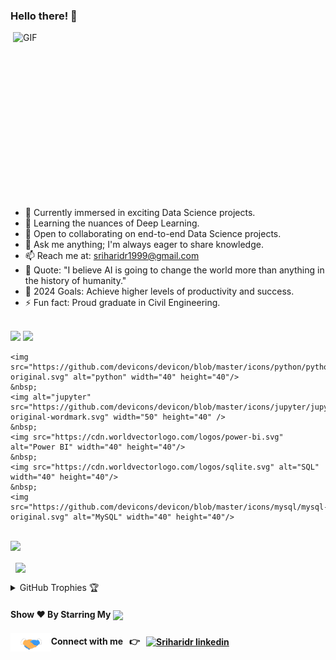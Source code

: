 ### Hello there! 👋

<img align="right" alt="GIF" width="500px" height="280px" src="https://github.com/Sureshkrishh/Sureshkrishh/blob/main/Images/profile.gif/">

- 🔭 Currently immersed in exciting Data Science projects.
- 🌱 Learning the nuances of Deep Learning.
- 👯 Open to collaborating on end-to-end Data Science projects.
- 💬 Ask me anything; I'm always eager to share knowledge.
- 📫 Reach me at: sriharidr1999@gmail.com
- 💭 Quote: "I believe AI is going to change the world more than anything in the history of humanity."
- 🥅 2024 Goals: Achieve higher levels of productivity and success.
- ⚡ Fun fact: Proud graduate in Civil Engineering.

<br>
<img height="30" src="https://img.shields.io/badge/Languages and Tools- 🧮-lightblue.svg?&style=for-the-badge&logo=KushalDas&logoColor=blue" />
<img height="30" src="https://img.shields.io/badge/Super Data Analyst- 📊-brightgreen.svg?&style=for-the-badge&logo=datacamp&logoColor=white" />

    <img src="https://github.com/devicons/devicon/blob/master/icons/python/python-original.svg" alt="python" width="40" height="40"/>
    &nbsp;
    <img alt="jupyter"  src="https://github.com/devicons/devicon/blob/master/icons/jupyter/jupyter-original-wordmark.svg" width="50" height="40" /> 
    &nbsp;
    <img src="https://cdn.worldvectorlogo.com/logos/power-bi.svg" alt="Power BI" width="40" height="40"/>
    &nbsp;
    <img src="https://cdn.worldvectorlogo.com/logos/sqlite.svg" alt="SQL" width="40" height="40"/>
    &nbsp;
    <img src="https://github.com/devicons/devicon/blob/master/icons/mysql/mysql-original.svg" alt="MySQL" width="40" height="40"/>
</p>

<br>
<img height="27" src="https://img.shields.io/badge/Sriharidr's GitHub Status- 📈-lightgreen.svg?&style=for-the-badge&logo=KushalDas&logoColor=blue" />
<p>
</p>
<p>&nbsp;
<img align="center" src="https://github-readme-streak-stats.herokuapp.com/?user=Sriharidr&theme=radical&custom_title=streak-stats&hide_border=true&layout=compact" />
<details align="left">
<summary>GitHub Trophies 🏆</summary>
<p align="left">
  <a href="https://github.com/ryo-ma/github-profile-trophy" target="_blank">
    <img src="https://github-profile-trophy.vercel.app/?username=Sriharidr&theme=gruvbox&layout=compact&title_color=00FF00"/>
  </a>
</p>
</details>

<h4 align="left">
Show ❤️ By Starring My <a href='https://github.com/Sriharidr?tab=repositories'>
<img align='center'  height="22" src="https://img.shields.io/badge/Repos!😊-lightpink.svg?&style=for-the-badge&logo=Sriharidr&logoColor=blue" />
</a></h4>

<h4 align="left">
    <img align="center" src="https://github.com/Kushal997-das/Kushal997-das/blob/master/Profile%20generator/Handshake.gif" height="30px">Connect with me &nbsp; 👉 &nbsp;  
        <a href="https://www.linkedin.com/in/sriharidr/">
        <img align="center"src="https://cdn.jsdelivr.net/npm/simple-icons@v3/icons/linkedin.svg" alt="Sriharidr linkedin" width="24px" />
    </a>
</h4>
